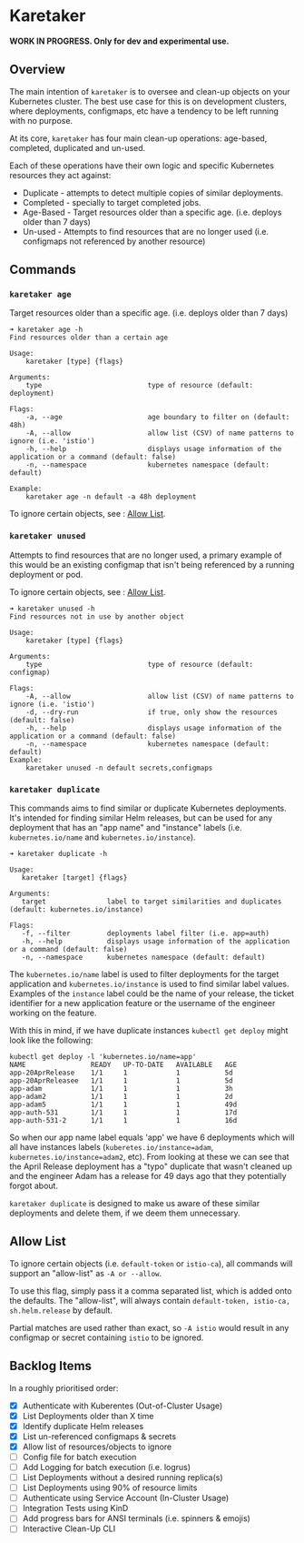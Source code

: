 # Karetaker

**WORK IN PROGRESS. Only for dev and experimental use.**

## Overview
The main intention of `karetaker` is to oversee and clean-up objects on your Kubernetes cluster. The best use case for this is on development clusters, where deployments, configmaps, etc have a tendency to be left running with no purpose.


At its core, `karetaker` has four main clean-up operations: age-based, completed, duplicated and un-used.

Each of these operations have their own logic and specific Kubernetes resources they act against:

- Duplicate - attempts to detect multiple copies of similar deployments.
- Completed - specially to target completed jobs.
- Age-Based - Target resources older than a specific age. (i.e. deploys older than 7 days)
- Un-used - Attempts to find resources that are no longer used (i.e. configmaps not referenced by another resource)

## Commands

### `karetaker age`
Target resources older than a specific age. (i.e. deploys older than 7 days)

```
➜ karetaker age -h
Find resources older than a certain age

Usage:
    karetaker [type] {flags}

Arguments:
    type                          type of resource (default: deployment)

Flags:
    -a, --age                     age boundary to filter on (default: 48h)
    -A, --allow                   allow list (CSV) of name patterns to ignore (i.e. 'istio')
    -h, --help                    displays usage information of the application or a command (default: false)
    -n, --namespace               kubernetes namespace (default: default)
   
Example:
    karetaker age -n default -a 48h deployment
```
To ignore certain objects, see : [Allow List](#allow-list).

### `karetaker unused`
Attempts to find resources that are no longer used, a primary example of this would be an existing configmap that isn't being referenced by a running deployment or pod.

To ignore certain objects, see : [Allow List](#allow-list).

```
➜ karetaker unused -h
Find resources not in use by another object

Usage:
    karetaker [type] {flags}

Arguments:
    type                          type of resource (default: configmap)

Flags:
    -A, --allow                   allow list (CSV) of name patterns to ignore (i.e. 'istio')
    -d, --dry-run                 if true, only show the resources (default: false)
    -h, --help                    displays usage information of the application or a command (default: false)
    -n, --namespace               kubernetes namespace (default: default)
Example:
    karetaker unused -n default secrets,configmaps
```

### `karetaker duplicate`
This commands aims to find similar or duplicate Kubernetes deployments. It's intended for finding similar Helm releases, but can be used for any deployment that has an "app name" and "instance" labels (i.e. `kubernetes.io/name` and `kubernetes.io/instance`).

```
➜ karetaker duplicate -h

Usage:
   karetaker [target] {flags}

Arguments: 
   target               label to target similarities and duplicates (default: kubernetes.io/instance)

Flags: 
   -f, --filter         deployments label filter (i.e. app=auth) 
   -h, --help           displays usage information of the application or a command (default: false)
   -n, --namespace      kubernetes namespace (default: default)
```

The `kubernetes.io/name` label is used to filter deployments for the target application and `kubernetes.io/instance` is used to find similar label values. Examples of the `instance` label could be the name of your release, the ticket identifier for a new application feature or the username of the engineer working on the feature.

With this in mind, if we have duplicate instances `kubectl get deploy` might look like the following:
```
kubectl get deploy -l 'kubernetes.io/name=app'
NAME                READY   UP-TO-DATE   AVAILABLE   AGE
app-20AprRelease    1/1     1            1           5d
app-20AprReleasee   1/1     1            1           5d
app-adam            1/1     1            1           3h
app-adam2           1/1     1            1           2d
app-adam5           1/1     1            1           49d
app-auth-531        1/1     1            1           17d
app-auth-531-2      1/1     1            1           16d
```

So when our app name label equals 'app' we have 6 deployments which will all have instances labels (`kuberetes.io/instance=adam`, `kubernetes.io/instance=adam2`, etc). From looking at these we can see that the April Release deployment has a "typo" duplicate that wasn't cleaned up and the engineer Adam has a release for 49 days ago that they potentially forgot about.

`karetaker duplicate` is designed to make us aware of these similar deployments and delete them, if we deem them unnecessary.

## Allow List
To ignore certain objects (i.e. `default-token` or `istio-ca`), all commands will support an "allow-list" as `-A or --allow`.

To use this flag, simply pass it a comma separated list, which is added onto the defaults. The "allow-list", will always contain `default-token, istio-ca, sh.helm.release` by default.

Partial matches are used rather than exact, so `-A istio` would result in any configmap or secret containing `istio` to be ignored.

## Backlog Items

In a roughly prioritised order:

- [x] Authenticate with Kuberentes (Out-of-Cluster Usage)
- [x] List Deployments older than X time
- [x] Identify duplicate Helm releases
- [x] List un-referenced configmaps & secrets
- [x] Allow list of resources/objects to ignore 
- [ ] Config file for batch execution  
- [ ] Add Logging for batch execution (i.e. logrus)
- [ ] List Deployments without a desired running replica(s)
- [ ] List Deployments using 90% of resource limits
- [ ] Authenticate using Service Account (In-Cluster Usage)
- [ ] Integration Tests using KinD
- [ ] Add progress bars for ANSI terminals (i.e. spinners & emojis)
- [ ] Interactive Clean-Up CLI
